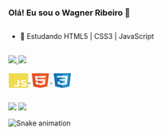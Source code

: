 ### Olá! Eu sou o Wagner Ribeiro 👋
##

- 🌱 Estudando HTML5 | CSS3 | JavaScript
##
 <div>
  <a href="https://github.com/Wagnerdribeiro">
  <img height="140em" src="https://github-readme-stats.vercel.app/api?username=wagnerdribeiro&show_icons=true&theme=blue-green&include_all_commits=true&count_private=true"/>
  <img right="140em" src="https://github-readme-stats.vercel.app/api/top-langs/?username=wagnerdribeiro&layout=compact&langs_count=7&theme=blue-green"/>
</div>
 <div style="display: inline_block"><br>
  <img align="center" alt="Rafa-Js" height="30" width="40" src="https://raw.githubusercontent.com/devicons/devicon/master/icons/javascript/javascript-plain.svg">
  <img align="center" alt="Rafa-HTML" height="30" width="40" src="https://raw.githubusercontent.com/devicons/devicon/master/icons/html5/html5-original.svg">
  <img align="center" alt="Rafa-CSS" height="30" width="40" src="https://raw.githubusercontent.com/devicons/devicon/master/icons/css3/css3-original.svg">
    </div>  
 
  ##
   <div>
  <a href = "wagnerznn1@gmail.com"><img src="https://img.shields.io/badge/Gmail-D14836?style=for-the-badge&logo=gmail&logoColor=white" target="_blank"></a>
  <a href="https://www.linkedin.com/in/wagner-ribeiro-a44511138/" target="_blank"><img src="https://img.shields.io/badge/-LinkedIn-%230077B5?style=for-the-badge&logo=linkedin&logoColor=white" target="_blank"></a>  
     </div> 
 
 ![Snake animation](https://github.com/wagnerdribeiro/wagnerdribeiro/blob/output/github-contribution-grid-snake.svg)
  
